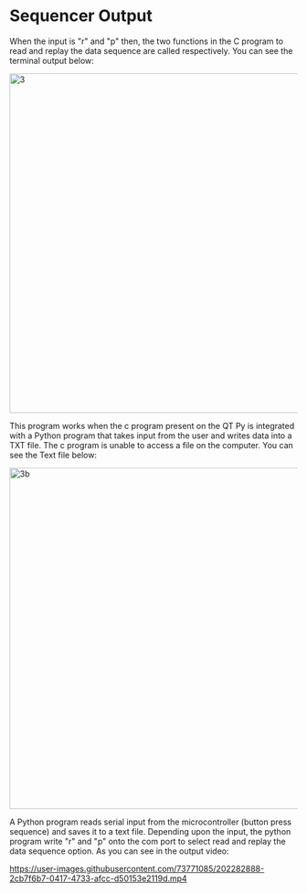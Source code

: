 # Sequencer Output #

When the input is "r" and "p" then, the two functions in the C program to read and replay the data sequence are called respectively. You can see the terminal output below:

<img width="595" alt="3" src="https://user-images.githubusercontent.com/114259992/202714440-b7afa0c3-a5a8-46c7-80c0-9746baea4442.png">

This program works when the c program present on the QT Py is integrated with a Python program that takes input from the user and writes data into a TXT file. The c program is unable to access a file on the computer. You can see the Text file below:

<img width="598" alt="3b" src="https://user-images.githubusercontent.com/114259992/202714420-ae4bf3ab-66a1-4124-84cd-b5779499f747.png">

A Python program reads serial input from the microcontroller (button press sequence) and saves it to 
a text file. Depending upon the input, the python program write "r" and "p" onto the com port to select read and replay the data sequence option. As you can see in the output video:


https://user-images.githubusercontent.com/73771085/202282888-2cb7f6b7-0417-4733-afcc-d50153e2119d.mp4


